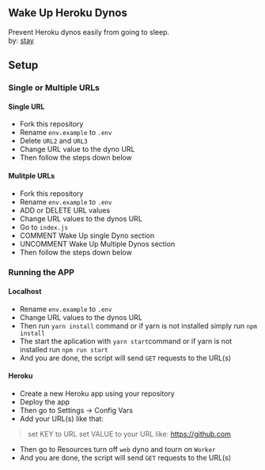 ## Wake Up Heroku Dynos

Prevent Heroku dynos easily from going to sleep.
<br />
by: [stay](https://stayy.xyz/)

## Setup

### Single or Multiple URLs

#### Single URL

- Fork this repository
- Rename `env.example` to `.env`
- Delete `URL2` and `URL3`
- Change URL value to the dyno URL
- Then follow the steps down below

#### Mulitple URLs

- Fork this repository
- Rename `env.example` to `.env`
- ADD or DELETE URL values
- Change URL values to the dynos URL
- Go to `index.js`
- COMMENT Wake Up single Dyno section
- UNCOMMENT Wake Up Multiple Dynos section
- Then follow the steps down below

### Running the APP

#### Localhost

- Rename `env.example` to `.env`
- Change URL values to the dynos URL
- Then run `yarn install` command or if yarn is not installed simply run `npm install`
- The start the aplication with `yarn start`command or if yarn is not installed run `npm run start`
- And you are done, the script will send `GET` requests to the URL(s)

#### Heroku

- Create a new Heroku app using your repository
- Deploy the app
- Then go to Settings -> Config Vars
- Add your URL(s) like that:

> set KEY to URL
> set VALUE to your URL like: https://github.com

- Then go to Resources turn off `web` dyno and tourn on `Worker`
- And you are done, the script will send `GET` requests to the URL(s)
